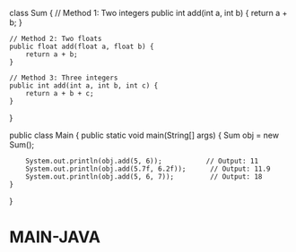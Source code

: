class Sum {
    // Method 1: Two integers
    public int add(int a, int b) {
        return a + b;
    }

    // Method 2: Two floats
    public float add(float a, float b) {
        return a + b;
    }

    // Method 3: Three integers
    public int add(int a, int b, int c) {
        return a + b + c;
    }
}

public class Main {
    public static void main(String[] args) {
        Sum obj = new Sum();

        System.out.println(obj.add(5, 6));           // Output: 11
        System.out.println(obj.add(5.7f, 6.2f));      // Output: 11.9
        System.out.println(obj.add(5, 6, 7));         // Output: 18
    }
}
# MAIN-JAVA
